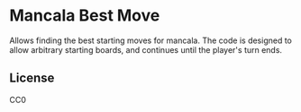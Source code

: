 # Mancala Best Move

Allows finding the best starting moves for mancala. The code is designed to allow arbitrary starting boards, and continues until the player's turn ends.

## License

CC0
